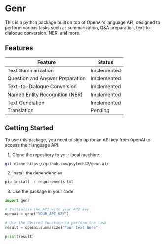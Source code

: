 # Genr

This is a python package built on top of OpenAI's language API, designed to perform various tasks such as summarization, Q&A preparation, text-to-dialogue conversion, NER, and more.

## Features

| Feature | Status |
| --- | --- |
| Text Summarization | Implemented |
| Question and Answer Preparation | Implemented |
| Text-to-Dialogue Conversion | Implemented |
| Named Entity Recognition (NER) | Implemented |
| Text Generation | Implemented |
| Translation | Pending |

## Getting Started

To use this package, you need to sign up for an API key from OpenAI to access their language API.

1. Clone the repository to your local machine:

 ```bash
 git clone https://github.com/psytech42/genr.ai/
 ```
 

2. Install the dependencies:

```bash
pip install -r requirements.txt
```

3. Use the package in your code:

```python
import genr

# Initialize the API with your API key
openai = genr("YOUR_API_KEY")

# Use the desired function to perform the task
result = openai.summarize("Your text here")

print(result)
```


